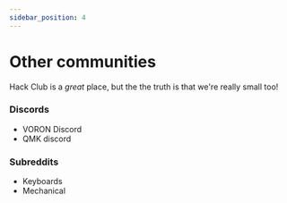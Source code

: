 ```yaml
---
sidebar_position: 4
---
```

# Other communities

Hack Club is a *great* place, but the the truth is that we're really small too! 

### Discords
- VORON Discord
- QMK discord

### Subreddits
- Keyboards
- Mechanical 